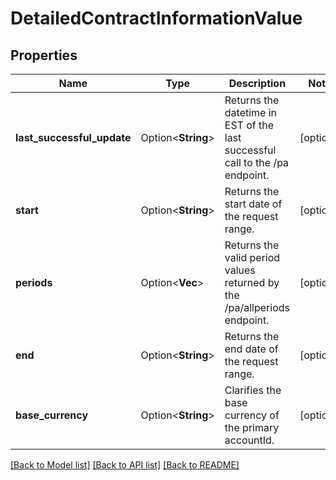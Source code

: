 # DetailedContractInformationValue

## Properties

Name | Type | Description | Notes
------------ | ------------- | ------------- | -------------
**last_successful_update** | Option<**String**> | Returns the datetime in EST of the last successful call to the /pa endpoint. | [optional]
**start** | Option<**String**> | Returns the start date of the request range. | [optional]
**periods** | Option<**Vec<String>**> | Returns the valid period values returned by the /pa/allperiods endpoint. | [optional]
**end** | Option<**String**> | Returns the end date of the request range. | [optional]
**base_currency** | Option<**String**> | Clarifies the base currency of the primary accountId. | [optional]

[[Back to Model list]](../README.md#documentation-for-models) [[Back to API list]](../README.md#documentation-for-api-endpoints) [[Back to README]](../README.md)
